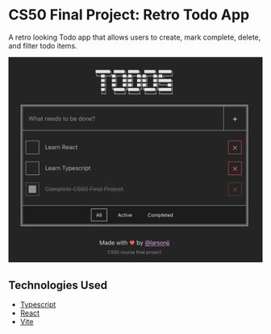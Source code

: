 # CS50 Final Project: Retro Todo App

A retro looking Todo app that allows users to create, mark complete, delete, and filter todo items.

![Screenshot of application](https://raw.githubusercontent.com/larsonjj/cs50_retro_todos/main/screenshot.png)

## Technologies Used

- [Typescript](https://www.typescriptlang.org/)
- [React](https://react.dev/)
- [Vite](https://vitejs.dev/)
